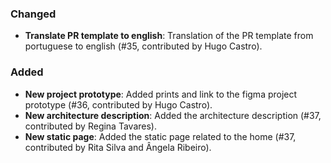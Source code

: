 ### Changed
- **Translate PR template to english**: Translation of the PR template from portuguese to english (#35, contributed by Hugo Castro).

### Added
- **New project prototype**: Added prints and link to the figma project prototype (#36, contributed by Hugo Castro).
- **New architecture description**: Added the architecture description (#37, contributed by Regina Tavares).
- **New static page**: Added the static page related to the home (#37, contributed by Rita Silva and Ângela Ribeiro).
